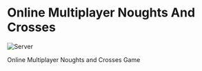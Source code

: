 # Online Multiplayer Noughts And Crosses

![Server](https://github.com/jjmark15/noughts-and-crosses/workflows/Server/badge.svg?branch=main)

Online Multiplayer Noughts and Crosses Game

